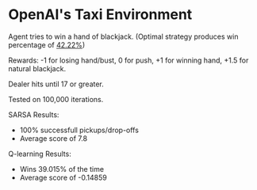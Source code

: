 # OpenAI's Taxi Environment

Agent tries to win a hand of blackjack. (Optimal strategy produces win percentage of [42.22%](https://betandbeat.com/blackjack/blog/is-blackjack-fair/))

Rewards: -1 for losing hand/bust, 0 for push, +1 for winning hand, +1.5 for natural blackjack.

Dealer hits until 17 or greater.

Tested on 100,000 iterations.

SARSA Results:
- 100% successfull pickups/drop-offs
- Average score of 7.8

Q-learning Results:
- Wins 39.015% of the time
- Average score of -0.14859
